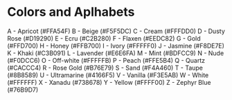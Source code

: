 # Colors and Aplhabets #

A - Apricot (#FFA54F)
B - Beige (#F5F5DC)
C - Cream (#FFFDD0)
D - Dusty Rose (#D19290)
E - Ecru (#C2B280)
F - Flaxen (#EEDC82)
G - Gold (#FFD700)
H - Honey (#FFB700)
I - Ivory (#FFFFF0)
J - Jasmine (#F8DE7E)
K - Khaki (#C3B091)
L - Lavender (#E6E6FA)
M - Mint (#BDFCC9)
N - Nude (#F0DCC6)
O - Off-white (#FFFFFB)
P - Peach (#FFE5B4)
Q - Quartz (#CACCC4)
R - Rose Gold (#B76E79)
S - Sand (#F4A460)
T - Taupe (#8B8589)
U - Ultramarine (#4166F5)
V - Vanilla (#F3E5AB)
W - White (#FFFFFF)
X - Xanadu (#738678)
Y - Yellow (#FFFF00)
Z - Zephyr Blue (#76B9D7)